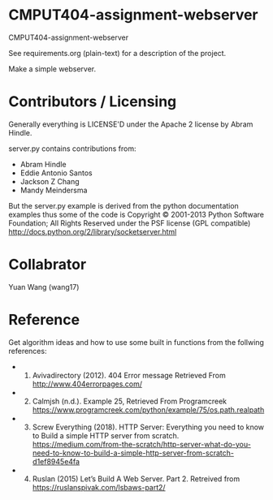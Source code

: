 CMPUT404-assignment-webserver
=============================

CMPUT404-assignment-webserver

See requirements.org (plain-text) for a description of the project.

Make a simple webserver.

Contributors / Licensing
========================

Generally everything is LICENSE'D under the Apache 2 license by Abram Hindle.

server.py contains contributions from:

* Abram Hindle
* Eddie Antonio Santos
* Jackson Z Chang
* Mandy Meindersma 

But the server.py example is derived from the python documentation
examples thus some of the code is Copyright © 2001-2013 Python
Software Foundation; All Rights Reserved under the PSF license (GPL
compatible) http://docs.python.org/2/library/socketserver.html

Collabrator
========================
Yuan Wang (wang17) 

Reference
========================
Get algorithm ideas and how to use some built in functions from the follwing references:
* 1. Avivadirectory (2012). 404 Error message  Retrieved From http://www.404errorpages.com/
* 2. Calmjsh (n.d.). Example 25, Retrieved From Programcreek https://www.programcreek.com/python/example/75/os.path.realpath
* 3. Screw Everything (2018). HTTP Server: Everything you need to know to Build a simple HTTP server from scratch. https://medium.com/from-the-scratch/http-server-what-do-you-need-to-know-to-build-a-simple-http-server-from-scratch-d1ef8945e4fa
* 4. Ruslan (2015) Let’s Build A Web Server. Part 2. Retreived from https://ruslanspivak.com/lsbaws-part2/
